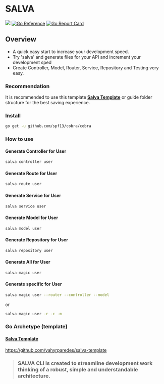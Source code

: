 #  SALVA


[![](https://img.shields.io/github/actions/workflow/status/yahyrparedes/salva/test.yml?branch=main&longCache=true&label=Test&logo=github%20actions&logoColor=fff)](https://github.com/yahyrparedes/salva/actions?query=workflow%3ATest)
[![Go Reference](https://pkg.go.dev/badge/github.com/yahyrparedes/salva.svg)](https://pkg.go.dev/github.com/yahyrparedes/salva)
[![Go Report Card](https://goreportcard.com/badge/github.com/yahyrparedes/salva)](https://goreportcard.com/report/github.com/yahyrparedes/salva) 


## Overview
- A quick easy start to increase your development speed.
- Try 'salva' and generate files for your API and increment your development sped
- Create Controller, Model, Router, Service, Repository and Testing very easy.

### Recommendation
It is recommended to use this template **[Salva Template](https://github.com/yahyrparedes/salva-template)** or guide folder structure for the best saving experience.

### Install
```bash 
go get -u github.com/spf13/cobra/cobra
```

### How to use

#### Generate Controller for User
```bash 
salva controller user
```

#### Generate Route for User
```bash 
salva route user
```

#### Generate Service for User
```bash  
salva service user
```

#### Generate Model for User
```bash 
salva model user
```

#### Generate Repository for User
```bash 
salva repository user
```

#### Generate All for User
```bash 
salva magic user
```

#### Generate specific for User
```bash 
salva magic user --router --controller --model
```
or 
```bash 
salva magic user -r -c -m
```



### Go Archetype (template)

#### [Salva Template](https://github.com/yahyrparedes/salva-template) 
 https://github.com/yahyrparedes/salva-template 


> ### SALVA CLI is created to streamline development work thinking of a robust, simple and understandable architecture.